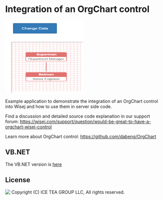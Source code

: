 Integration of an OrgChart control
====

<img src="../Support/Images/OrgChart.png" width="250" height="233">

Example application to demonstrate the integration of an OrgChart control into Wisej and how to use them in server side code.

Find a discussion and detailed source code explanation in our support forum: https://wisej.com/support/question/would-be-great-to-have-a-orgchart-wisej-control

Learn more about OrgChart control: https://github.com/dabeng/OrgChart

VB.NET
------
The VB.NET version is [here](https://github.com/iceteagroup/wisej-examples-vb/tree/main/OrgChart)

License
-------
<img src="http://iceteagroup.com/wp-content/uploads/2017/01/Square-64x64-trasp.png" height="20" align="top"> Copyright (C) ICE TEA GROUP LLC, All rights reserved.
